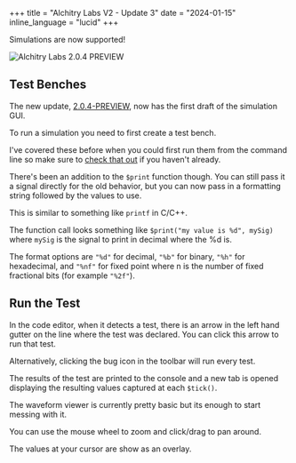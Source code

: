 +++
title = "Alchitry Labs V2 - Update 3"
date = "2024-01-15"
inline_language = "lucid"
+++

Simulations are now supported!

![Alchitry Labs 2.0.4 PREVIEW](https://cdn.alchitry.com/labs-v2/alchitry-labs-2.0.4-preview.png)

## Test Benches

The new update, [2.0.4-PREVIEW](https://new.alchitry.com/Alchitry-Labs-V2/download.html), now has the first draft of the
simulation GUI.

To run a simulation you need to first create a test bench.

I've covered these before when you could first run them from the command line so make sure
to [check that out](@/news/lucid-v2-update-2.md) if you haven't already.

There's been an addition to the `$print` function though. You can still pass it a signal directly for the old behavior,
but you can now pass in a formatting string followed by the values to use.

This is similar to something like `printf` in C/C++.

The function call looks something like `$print("my value is %d", mySig)` where `mySig` is the signal to print in decimal
where the %d is.

The format options are `"%d"` for decimal, `"%b"` for binary, `"%h"` for hexadecimal, and `"%nf"` for fixed point where
n is the number of fixed fractional bits (for example `"%2f"`).

## Run the Test

In the code editor, when it detects a test, there is an arrow in the left hand gutter on the line where the test was
declared. You can click this arrow to run that test.

Alternatively, clicking the bug icon in the toolbar will run every test.

The results of the test are printed to the console and a new tab is opened displaying the resulting values captured at
each `$tick()`.

The waveform viewer is currently pretty basic but its enough to start messing with it.

You can use the mouse wheel to zoom and click/drag to pan around.

The values at your cursor are show as an overlay.
